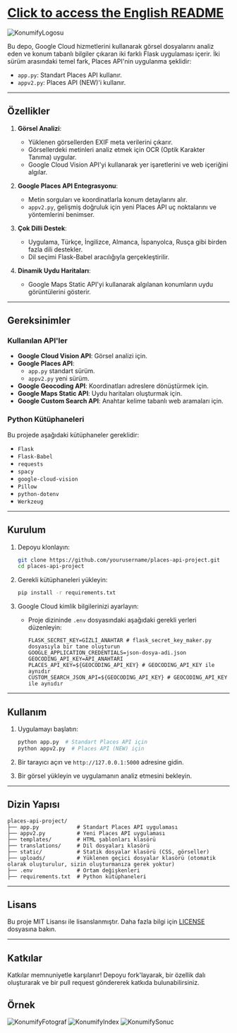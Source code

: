 # [Click to access the English README](README-EN.md)

![KonumifyLogosu](https://i.ibb.co/f1FJgSF/konumifywhite.png)

Bu depo, Google Cloud hizmetlerini kullanarak görsel dosyalarını analiz eden ve konum tabanlı bilgiler çıkaran iki farklı Flask uygulaması içerir. İki sürüm arasındaki temel fark, Places API'nin uygulanma şeklidir:

- `app.py`: Standart Places API kullanır.
- `appv2.py`: Places API (NEW)'i kullanır.

---

## Özellikler

1. **Görsel Analizi**:
   - Yüklenen görsellerden EXIF meta verilerini çıkarır.
   - Görsellerdeki metinleri analiz etmek için OCR (Optik Karakter Tanıma) uygular.
   - Google Cloud Vision API'yi kullanarak yer işaretlerini ve web içeriğini algılar.

2. **Google Places API Entegrasyonu**:
   - Metin sorguları ve koordinatlarla konum detaylarını alır.
   - `appv2.py`, gelişmiş doğruluk için yeni Places API uç noktalarını ve yöntemlerini benimser.

3. **Çok Dilli Destek**:
   - Uygulama, Türkçe, İngilizce, Almanca, İspanyolca, Rusça gibi birden fazla dili destekler.
   - Dil seçimi Flask-Babel aracılığıyla gerçekleştirilir.

4. **Dinamik Uydu Haritaları**:
   - Google Maps Static API'yi kullanarak algılanan konumların uydu görüntülerini gösterir.

---

## Gereksinimler

### Kullanılan API'ler

- **Google Cloud Vision API**: Görsel analizi için.
- **Google Places API**:
  - `app.py` standart sürüm.
  - `appv2.py` yeni sürüm.
- **Google Geocoding API**: Koordinatları adreslere dönüştürmek için.
- **Google Maps Static API**: Uydu haritaları oluşturmak için.
- **Google Custom Search API**: Anahtar kelime tabanlı web aramaları için.

### Python Kütüphaneleri

Bu projede aşağıdaki kütüphaneler gereklidir:

- `Flask`
- `Flask-Babel`
- `requests`
- `spacy`
- `google-cloud-vision`
- `Pillow`
- `python-dotenv`
- `Werkzeug`

---

## Kurulum

1. Depoyu klonlayın:
   ```bash
   git clone https://github.com/yourusername/places-api-project.git
   cd places-api-project
   ```

2. Gerekli kütüphaneleri yükleyin:
   ```bash
   pip install -r requirements.txt
   ```

3. Google Cloud kimlik bilgilerinizi ayarlayın:
   - Proje dizininde `.env` dosyasındaki aşağıdaki gerekli yerleri düzenleyin:
     ```env
     FLASK_SECRET_KEY=GİZLİ_ANAHTAR # flask_secret_key_maker.py dosyasıyla bir tane oluşturun
     GOOGLE_APPLICATION_CREDENTIALS=json-dosya-adi.json
     GEOCODING_API_KEY=API_ANAHTARI
     PLACES_API_KEY=${GEOCODING_API_KEY} # GEOCODING_API_KEY ile aynıdır
     CUSTOM_SEARCH_JSON_API=${GEOCODING_API_KEY} # GEOCODING_API_KEY ile aynıdır
     ```

---

## Kullanım

1. Uygulamayı başlatın:
   ```bash
   python app.py  # Standart Places API için
   python appv2.py  # Places API (NEW) için
   ```

2. Bir tarayıcı açın ve `http://127.0.0.1:5000` adresine gidin.

3. Bir görsel yükleyin ve uygulamanın analiz etmesini bekleyin.

---

## Dizin Yapısı

```
places-api-project/
├── app.py            # Standart Places API uygulaması
├── appv2.py          # Yeni Places API uygulaması
├── templates/        # HTML şablonları klasörü
├── translations/     # Dil dosyaları klasörü
├── static/           # Statik dosyalar klasörü (CSS, görseller)
├── uploads/          # Yüklenen geçici dosyalar klasörü (otomatik olarak oluşturulur, sizin oluşturmanıza gerek yoktur)
├── .env              # Ortam değişkenleri
├── requirements.txt  # Python kütüphaneleri
```

---

## Lisans

Bu proje MIT Lisansı ile lisanslanmıştır. Daha fazla bilgi için [LICENSE](LICENSE) dosyasına bakın.

---

## Katkılar

Katkılar memnuniyetle karşılanır! Depoyu fork'layarak, bir özellik dalı oluşturarak ve bir pull request göndererek katkıda bulunabilirsiniz.

## Örnek
![KonumifyFotograf](https://i.ibb.co/2FkwxF5/FSM.jpg)
![KonumifyIndex](https://i.ibb.co/wyFBXjG/1.jpg)
![KonumifySonuc](https://i.ibb.co/gPQ34zc/2.jpg)
